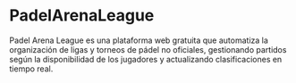 # PadelArenaLeague
Padel Arena League es una plataforma web gratuita que automatiza la organización de ligas y torneos de pádel no oficiales, gestionando partidos según la disponibilidad de los jugadores y actualizando clasificaciones en tiempo real.

